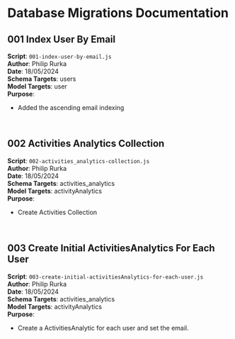 # Database Migrations Documentation

## 001 Index User By Email

**Script**: `001-index-user-by-email.js`  
**Author**: Philip Rurka  
**Date**: 18/05/2024  
**Schema Targets**: users  
**Model Targets**: user  
**Purpose**:

- Added the ascending email indexing
<!-- - **Implementation Details**: -->

<br/>

## 002 Activities Analytics Collection

**Script**: `002-activities_analytics-collection.js`  
**Author**: Philip Rurka  
**Date**: 18/05/2024  
**Schema Targets**: activities_analytics  
**Model Targets**: activityAnalytics  
**Purpose**:

- Create Activities Collection
<!-- - **Implementation Details**: -->

<br/>

## 003 Create Initial ActivitiesAnalytics For Each User

**Script**: `003-create-initial-activitiesAnalytics-for-each-user.js`  
**Author**: Philip Rurka  
**Date**: 18/05/2024  
**Schema Targets**: activities_analytics  
**Model Targets**: activityAnalytics  
**Purpose**:

- Create a ActivitiesAnalytic for each user and set the email.
<!-- - **Implementation Details**: -->

<br/>
